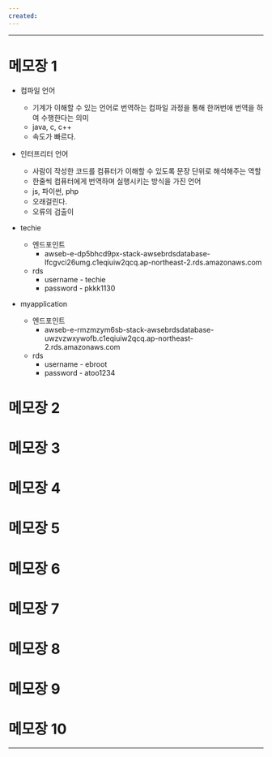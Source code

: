 ```yaml
---
created:
---
```

---

# 메모장 1

- 컴파일 언어
	- 기계가 이해할 수 있는 언어로 번역하는 컴파일 과정을 통해 한꺼번애 번역을 하여 수행한다는 의미 
	- java, c, c++
	- 속도가 빠르다.
- 인터프리터 언어
	- 사람이 작성한 코드를 컴퓨터가 이해할 수 있도록 문장 단위로 해석해주는 역할
	- 한줄씩 컴퓨터에게 번역하며 실행시키는 방식을 가진 언어 
	- js, 파이썬, php
	- 오래걸린다.
	- 오류의 검출이 
	
- techie
	- 엔드포인트
		- awseb-e-dp5bhcd9px-stack-awsebrdsdatabase-lfcgvci26umg.c1eqiuiw2qcq.ap-northeast-2.rds.amazonaws.com
	- rds
		- username - techie
		- password - pkkk1130
- myapplication
	- 엔드포인트 
		- awseb-e-rmzmzym6sb-stack-awsebrdsdatabase-uwzvzwxywofb.c1eqiuiw2qcq.ap-northeast-2.rds.amazonaws.com
	- rds
		- username - ebroot 
		- password - atoo1234


# 메모장 2
# 메모장 3
# 메모장 4
# 메모장 5
# 메모장 6
# 메모장 7
# 메모장 8
# 메모장 9
# 메모장 10

---

